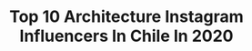 ---
title: Top 10 Architecture Instagram Influencers In Chile In 2020
description: >-
  Find top architecture Instagram influencers in Chile in 2020. Most popular hashtags: #chile #architecture #art #travel.
platform: Instagram
profiles:
  - username: "cronicasdeunargonauta"
    fullname: >-
      Irene | Viajar Sola
    location: "Chile"
    followers: 8992
    engagement: 610
    commentsToLikes: 0.085018
    id: ck15plr4ryiin0i19zwv9mygb
    verified: false
    hashtags: "#rupit, #vivirviajando, #ecuadortulugarenelmundo, #patrimoniodelahumanidad"
  - username: "javografo"
    fullname: >-
      Javo
    location: "Chile"
    followers: 13792
    engagement: 548
    commentsToLikes: 0.132528
    id: ck0vyoao14zdl0i191czfgunf
    verified: false
    hashtags: "#fx, #architecturedesign, #plotagraph, #motiongraphics"
  - username: "valparaisopoh"
    fullname: >-
      
    location: "Chile"
    followers: 22676
    engagement: 821
    commentsToLikes: 0.010669
    id: ck0u6s30p2suj0i1990sj0ank
    verified: false
    hashtags: "#colores, #naturecolors, #graffiti, #chileestuyo"
  - username: "francisconegroni_fotografia"
    fullname: >-
      Francisco Negroni
    location: "Chile"
    followers: 60616
    engagement: 209
    commentsToLikes: 0.018253
    id: ck0vvdh6won6d0i19fsihabok
    verified: false
    hashtags: "#amazing, #dametravel, #silueta, #catolico"
  - username: "anoquet"
    fullname: >-
      Alexis Noquet Photography
    location: "Chile"
    followers: 2112
    engagement: 1240
    commentsToLikes: 0.051764
    id: ck6tyx7zj6djz0j71gclojbhy
    verified: false
    hashtags: "#miradordecuernos, #elcalafate, #chiletravel, #lifestylephotography"
  - username: "t_w_o"
    fullname: >-
      Tomás Westenenk Orrego
    location: "Chile"
    followers: 124977
    engagement: 112
    commentsToLikes: 0.019162
    id: ck6tiba060e3o0j711u3pz1nw
    verified: false
    hashtags: "#umbrella, #water, #santiagoadicto, #teamgalaxy"
  - username: "arquetipoccp"
    fullname: >-
      Arquetipo CCP
    location: "Chile"
    followers: 7526
    engagement: 1792
    commentsToLikes: 0.011469
    id: ck5hs64wfw1zp0i11erd5f7lv
    verified: false
    hashtags: "#chile, #sunset, #arquetipo, #conce"
  - username: "amsel.black"
    fullname: >-
      🎃Amsel🎃
    location: "Chile"
    followers: 10782
    engagement: 578
    commentsToLikes: 0.007523
    id: ck5zs4hp5xt4y0i141oij182k
    verified: false
    hashtags: "#drawing, #clouds, #arquitectura, #geek"
  - username: "cazu.zegers"
    fullname: >-
      Cazu Zegers Arquitectura
    location: "Chile"
    followers: 19091
    engagement: 537
    commentsToLikes: 0.015143
    id: ck136mujy79rb0i195pn9vtka
    verified: false
    hashtags: "#sostenibilidad, #escultura, #santiagocapitaloutdoor, #territorio"
  - username: "sergiovisor_ph"
    fullname: >-
      Sergio Carabajal 📸
    location: "Chile"
    followers: 5416
    engagement: 175
    commentsToLikes: 0.034602
    id: ck602xbd8jtu70i14qz3bcmjp
    verified: false
    hashtags: "#style, #vivaslasqueremos, #astro, #megaplane"
---